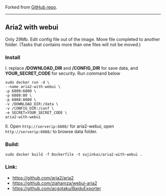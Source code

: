 Forked from [GitHub repo](https://github.com/XUJINKAI/aria2-with-webui).

---

Aria2 with webui
---

Only 29Mb.
Edit config file out of the image.
Move file completed to another folder.
(Tasks that contains more than one files will not be moved.)

### Install

I. replace **/DOWNLOAD_DIR** and **/CONFIG_DIR** for save data, and **YOUR_SECRET_CODE** for security. Run command below  

```
sudo docker run -d \
--name aria2-with-webui \
-p 6800:6800 \
-p 6880:80 \
-p 6888:8080 \
-v /DOWNLOAD_DIR:/data \
-v /CONFIG_DIR:/conf \
-e SECRET=YOUR_SECRET_CODE \
aria2-with-webui
```

II. Open `http://serverip:6880/` for aria2-webui, open `http://serverip:6888/` to browse data folder.

### Build:

`sudo docker build -f Dockerfile -t xujinkai/aria2-with-webui .`

### Link:

+ https://github.com/aria2/aria2
+ https://github.com/ziahamza/webui-aria2
+ https://github.com/acgotaku/BaiduExporter
